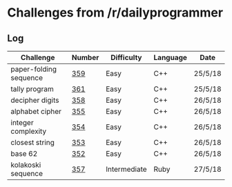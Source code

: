 # Challenges from /r/dailyprogrammer

## Log
| Challenge | Number | Difficulty | Language | Date |
| --- | --- | --- | --- | --- |
| paper-folding sequence | [359](https://www.reddit.com/r/dailyprogrammer/comments/8g0iil/20180430_challenge_359_easy_regular_paperfold/) | Easy | C++ | 25/5/18 |
| tally program | [361](https://www.reddit.com/r/dailyprogrammer/comments/8jcffg/20180514_challenge_361_easy_tally_program/) | Easy | C++ | 25/5/18 |
| decipher digits | [358](https://www.reddit.com/r/dailyprogrammer/comments/8eger3/20180423_challenge_358_easy_decipher_the_seven/) | Easy | C++ | 26/5/18 |
| alphabet cipher | [355](https://www.reddit.com/r/dailyprogrammer/comments/879u8b/20180326_challenge_355_easy_alphabet_cipher/) | Easy | C++ | 26/5/18 |
| integer complexity | [354](https://www.reddit.com/r/dailyprogrammer/comments/83uvey/20180312_challenge_354_easy_integer_complexity_1/%5D) | Easy | C++ | 26/5/18 |
| closest string | [353](https://www.reddit.com/r/dailyprogrammer/comments/826coe/20180305_challenge_353_easy_closest_string/) | Easy | C++ | 26/5/18 |
| base 62 | [352](https://www.reddit.com/r/dailyprogrammer/comments/7yyt8e/20180220_challenge_352_easy_making_imgurstyle/) | Easy | C++ | 26/5/18 |
| kolakoski sequence | [357](https://www.reddit.com/r/dailyprogrammer/comments/8df7sm/20180419_challenge_357_intermediate_kolakoski/) | Intermediate | Ruby | 27/5/18 |
